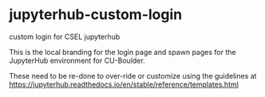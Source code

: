 # jupyterhub-custom-login
custom login for CSEL jupyterhub

This is the local branding for the login page and spawn pages for the JupyterHub environment for CU-Boulder.

These need to be re-done to over-ride or customize using the guidelines at https://jupyterhub.readthedocs.io/en/stable/reference/templates.html
